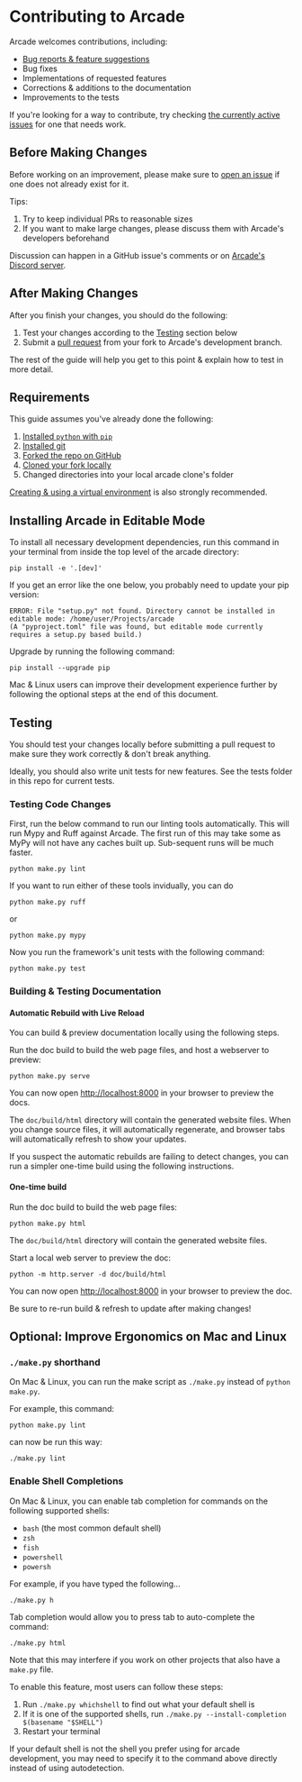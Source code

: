 # Contributing to Arcade

Arcade welcomes contributions, including:

* [Bug reports & feature suggestions](https://github.com/pythonarcade/arcade/issues)
* Bug fixes
* Implementations of requested features
* Corrections & additions to the documentation 
* Improvements to the tests

If you're looking for a way to contribute, try checking [the currently active issues](https://github.com/pythonarcade/arcade/issues)
for one that needs work.

## Before Making Changes 

Before working on an improvement, please make sure to
[open an issue](https://github.com/pythonarcade/arcade/issues) if one
does not already exist for it.

Tips:
1. Try to keep individual PRs to reasonable sizes
2. If you want to make large changes, please discuss them with Arcade's developers beforehand

Discussion can happen in a GitHub issue's comments or on [Arcade's Discord server](https://discord.gg/ZjGDqMp).

## After Making Changes

After you finish your changes, you should do the following:
1. Test your changes according to the [Testing](#testing) section below
2. Submit a [pull request](https://docs.github.com/en/pull-requests/collaborating-with-pull-requests/proposing-changes-to-your-work-with-pull-requests)
from your fork to Arcade's development branch.

The rest of the guide will help you get to this point & explain how to test in more detail.

## Requirements 

This guide assumes you've already done the following:
1. [Installed `python` with `pip`](https://wiki.python.org/moin/BeginnersGuide/Download)
2. [Installed git](https://git-scm.com/book/en/v2/Getting-Started-Installing-Git)
3. [Forked the repo on GitHub](https://docs.github.com/en/get-started/quickstart/fork-a-repo#forking-a-repository) 
4. [Cloned your fork locally](https://docs.github.com/en/get-started/quickstart/fork-a-repo#cloning-your-forked-repository)
5. Changed directories into your local arcade clone's folder

[Creating & using a virtual environment](https://docs.python.org/3/library/venv.html#creating-virtual-environments)
is also strongly recommended.

## Installing Arcade in Editable Mode

To install all necessary development dependencies, run this command in your
terminal from inside the top level of the arcade directory:

```shell
pip install -e '.[dev]'
```

If you get an error like the one below, you probably need to update your pip version:
```
ERROR: File "setup.py" not found. Directory cannot be installed in editable mode: /home/user/Projects/arcade
(A "pyproject.toml" file was found, but editable mode currently requires a setup.py based build.)
```

Upgrade by running the following command:
```shell
pip install --upgrade pip
```

Mac & Linux users can improve their development experience further by following the optional
steps at the end of this document.

## Testing

You should test your changes locally before submitting a pull request
to make sure they work correctly & don't break anything.

Ideally, you should also write unit tests for new features. See the tests folder
in this repo for current tests.

### Testing Code Changes

First, run the below command to run our linting tools automatically. This will run Mypy
and Ruff against Arcade. The first run of this may take some as MyPy will not have any
caches built up. Sub-sequent runs will be much faster.

```shell
python make.py lint
```

If you want to run either of these tools invidually, you can do

```shell
python make.py ruff
```

or 

```shell
python make.py mypy
```

Now you run the framework's unit tests with the following command:

```shell
python make.py test
```

### Building & Testing Documentation

#### Automatic Rebuild with Live Reload

You can build & preview documentation locally using the following steps.

Run the doc build to build the web page files, and host a webserver to preview:
```commandline
python make.py serve
```

You can now open [http://localhost:8000](http://localhost:8000) in your browser to preview the docs.

The `doc/build/html` directory will contain the generated website files.  When you change source files,
it will automatically regenerate, and browser tabs will automatically refresh to show your updates.

If you suspect the automatic rebuilds are failing to detect changes, you can
run a simpler one-time build using the following instructions.

#### One-time build

Run the doc build to build the web page files:
```commandline
python make.py html
```
The `doc/build/html` directory will contain the generated website files.

Start a local web server to preview the doc:
```commandline
python -m http.server -d doc/build/html
```

You can now open [http://localhost:8000](http://localhost:8000) in your browser to preview the doc.

Be sure to re-run build & refresh to update after making changes!

## Optional: Improve Ergonomics on Mac and Linux

### `./make.py` shorthand

On Mac & Linux, you can run the make script as `./make.py` instead of `python make.py`.

For example, this command:
```commandline
python make.py lint
```

can now be run this way:
```shell
./make.py lint
```

### Enable Shell Completions

On Mac & Linux, you can enable tab completion for commands on the following supported shells:

* `bash` (the most common default shell)
* `zsh`
* `fish`
* `powershell`
* `powersh`

For example, if you have typed the following...
```shell
./make.py h
```

Tab completion would allow you to press tab to auto-complete the command:
```shell
./make.py html
```

Note that this may interfere if you work on other projects that also have a `make.py` file.

To enable this feature, most users can follow these steps:

1. Run `./make.py whichshell` to find out what your default shell is
2. If it is one of the supported shells, run `./make.py --install-completion $(basename "$SHELL")`
3. Restart your terminal

If your default shell is not the shell you prefer using for arcade development,
you may need to specify it to the command above directly instead of using
autodetection.
